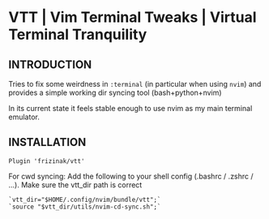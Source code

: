 # VTT | Vim Terminal Tweaks | Virtual Terminal Tranquility

## INTRODUCTION

Tries to fix some weirdness in `:terminal` (in particular when using `nvim`)
and provides a simple working dir syncing tool (bash+python+nvim)

In its current state it feels stable enough to use nvim as
my main terminal emulator.

## INSTALLATION

`Plugin 'frizinak/vtt'`

For cwd syncing:
    Add the following to your shell config (.bashrc / .zshrc / ...).
    Make sure the vtt_dir path is correct

    `vtt_dir="$HOME/.config/nvim/bundle/vtt";`
    `source "$vtt_dir/utils/nvim-cd-sync.sh";`

